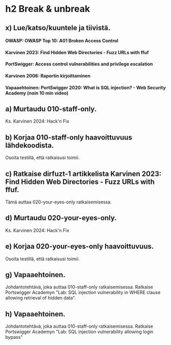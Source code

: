 # h2 Break & unbreak

## x) Lue/katso/kuuntele ja tiivistä. 

#### OWASP: OWASP Top 10: A01 Broken Access Control

#### Karvinen 2023: Find Hidden Web Directories - Fuzz URLs with ffuf

#### PortSwigger: Access control vulnerabilities and privilege escalation

#### Karvinen 2006: Raportin kirjoittaminen

#### Vapaaehtoinen: PortSwigger 2020: What is SQL injection? - Web Security Academy (noin 10 min video)

## a) Murtaudu 010-staff-only. 

Ks. Karvinen 2024: Hack'n Fix

## b) Korjaa 010-staff-only haavoittuvuus lähdekoodista. 

Osoita testillä, että ratkaisusi toimii.

## c) Ratkaise dirfuzt-1 artikkelista Karvinen 2023: Find Hidden Web Directories - Fuzz URLs with ffuf. 

Tämä auttaa 020-your-eyes-only ratkaisemisessa.

## d) Murtaudu 020-your-eyes-only. 

Ks. Karvinen 2024: Hack'n Fix

## e) Korjaa 020-your-eyes-only haavoittuvuus. 

Osoita testillä, että ratkaisusi toimii.

## g) Vapaaehtoinen. 

Johdantotehtävä, joka auttaa 010-staff-only ratkaisemisessa. Ratkaise Portswigger Academyn "Lab: SQL injection vulnerability in WHERE clause allowing retrieval of hidden data".

## h) Vapaaehtoinen. 

Johdantotehtävä, joka auttaa 010-staff-only ratkaisemisessa. Ratkaise Portswigger Academyn "Lab: SQL injection vulnerability allowing login bypass"
